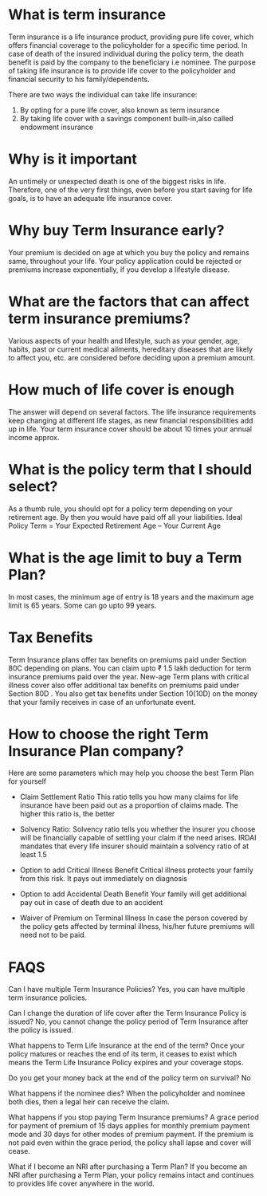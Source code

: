 # What is term insurance
Term insurance is a life insurance product, providing pure life cover, which offers financial coverage to the policyholder for a specific time period. In case of death of the insured individual during the policy term, the death benefit is paid by the company to the beneficiary i.e nominee. 
The purpose of taking life insurance is to provide life cover to the policyholder and financial security to his family/dependents.

There are two ways the individual can take life insurance:
1. By opting for a pure life cover, also known as term insurance
2. By taking life cover with a savings component built-in,also called endowment insurance

# Why is it important
An untimely or unexpected death is one of the biggest risks in life. Therefore, one of the very first things, even before you start saving for life goals, is to have an adequate life insurance cover.

# Why buy Term Insurance early?
Your premium is decided on age at which you buy the policy and remains same, throughout your life. 
Your policy application could be rejected or premiums increase exponentially, if you develop a lifestyle disease.

# What are the factors that can affect term insurance premiums?
Various aspects of your health and lifestyle, such as your gender, age, habits, past or current medical ailments, hereditary diseases that are likely to affect you, etc. are considered before deciding upon a premium amount.

# How much of life cover is enough
The answer will depend on several factors. The life insurance requirements keep changing at different life stages, as new financial responsibilities add up in life.
Your term insurance cover should be about 10 times your annual income approx.

# What is the policy term that I should select?
As a thumb rule, you should opt for a policy term depending on your retirement age. By then you would have paid off all your liabilities. 
Ideal Policy Term = Your Expected Retirement Age – Your Current Age

# What is the age limit to buy a Term Plan?
In most cases, the minimum age of entry is 18 years and the maximum age limit is 65 years. Some can go upto 99 years.

# Tax Benefits
Term Insurance plans offer tax benefits on premiums paid under Section 80C depending on plans. You can claim upto ₹ 1.5 lakh deduction for term insurance premiums paid over the year. New-age Term plans with critical illness cover also offer additional tax benefits on premiums paid under Section 80D . You also get tax benefits under Section 10(10D) on the money that your family receives in case of an unfortunate event.

# How to choose the right Term Insurance Plan company?
Here are some parameters which may help you choose the best Term Plan for yourself

* Claim Settlement Ratio
	This ratio tells you how many claims for life insurance have been paid out as a proportion of claims made. The higher this ratio is, the better
	
* Solvency Ratio:
	Solvency ratio tells you whether the insurer you choose will be financially capable of settling your claim if the need arises. IRDAI mandates that every life insurer should maintain a solvency ratio of at least 1.5
	
* Option to add Critical Illness Benefit
	Critical illness protects your family from this risk. It pays out immediately on diagnosis
	
* Option to add Accidental Death Benefit
	Your family will get additional pay out in case of death due to an accident
	
* Waiver of Premium on Terminal Illness
	In case the person covered by the policy gets affected by terminal illness, his/her future premiums will need not to be paid.
	
# FAQS

Can I have multiple Term Insurance Policies?
Yes, you can have multiple term insurance policies.

Can I change the duration of life cover after the Term Insurance Policy is issued?
No, you cannot change the policy period of Term Insurance after the policy is issued.

What happens to Term Life Insurance at the end of the term?
Once your policy matures or reaches the end of its term, it ceases to exist which means the Term Life Insurance Policy expires and your coverage stops.

Do you get your money back at the end of the policy term on survival?
No

What happens if the nominee dies?
When the policyholder and nominee both dies, then a legal heir can receive the claim.

What happens if you stop paying Term Insurance premiums?
A grace period for payment of premium of 15 days applies for monthly premium payment mode and 30 days for other modes of premium payment. If the premium is not paid even within the grace period, the policy shall lapse and cover will cease.

What if I become an NRI after purchasing a Term Plan?
If you become an NRI after purchasing a Term Plan, your policy remains intact and continues to provides life cover anywhere in the world.
